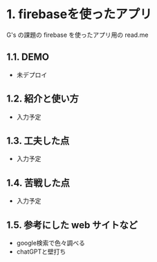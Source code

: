 # 1. firebaseを使ったアプリ

G's の課題の firebase を使ったアプリ用の read.me

## 1.1. DEMO

- 未デプロイ

## 1.2. 紹介と使い方

- 入力予定

## 1.3. 工夫した点

- 入力予定

## 1.4. 苦戦した点

- 入力予定

## 1.5. 参考にした web サイトなど

- google検索で色々調べる
-  chatGPTと壁打ち
